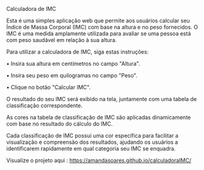 Calculadora de IMC

Esta é uma simples aplicação web que permite aos usuários calcular seu Índice de Massa Corporal (IMC) com base na altura e no peso fornecidos. 
O IMC é uma medida amplamente utilizada para avaliar se uma pessoa está com peso saudável em relação à sua altura.

Para utilizar a calculadora de IMC, siga estas instruções:

  
  • Insira sua altura em centímetros no campo "Altura".
    
  • Insira seu peso em quilogramas no campo "Peso".
    
  • Clique no botão "Calcular IMC".

O resultado do seu IMC será exibido na tela, juntamente com uma tabela de classificação correspondente.

As cores na tabela de classificação de IMC são aplicadas dinamicamente com base no resultado do cálculo do IMC. 

Cada classificação de IMC possui uma cor específica para facilitar a visualização e compreensão dos resultados, ajudando os usuários a identificarem rapidamente em qual categoria seu IMC se enquadra.

Visualize o projeto aqui : https://amandasoares.github.io/calculadoraIMC/
